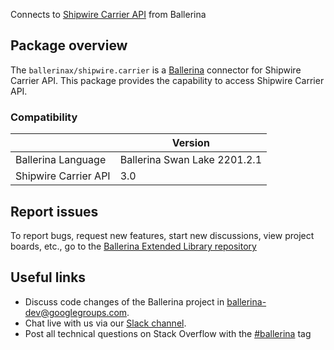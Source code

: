 Connects to [Shipwire Carrier API](https://www.shipwire.com/developers/carrier/) from Ballerina

## Package overview
The `ballerinax/shipwire.carrier` is a [Ballerina](https://ballerina.io/) connector for Shipwire Carrier API.
This package provides the capability to access Shipwire Carrier API.

### Compatibility
|                                   | Version                         |
|-----------------------------------|---------------------------------|
| Ballerina Language                | Ballerina Swan Lake 2201.2.1      | 
| Shipwire Carrier API              | 3.0                             |

## Report issues
To report bugs, request new features, start new discussions, view project boards, etc., go to the [Ballerina Extended Library repository](https://github.com/ballerina-platform/ballerina-extended-library)

## Useful links
- Discuss code changes of the Ballerina project in [ballerina-dev@googlegroups.com](mailto:ballerina-dev@googlegroups.com).
- Chat live with us via our [Slack channel](https://ballerina.io/community/slack/).
- Post all technical questions on Stack Overflow with the [#ballerina](https://stackoverflow.com/questions/tagged/ballerina) tag
